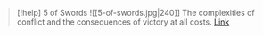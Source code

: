 > [!help]  5 of Swords
> ![[5-of-swords.jpg|240]]
> The complexities of conflict and the consequences of victory at all costs.
> [Link](https://daily-tarot.squarespace.com/five-of-swords)